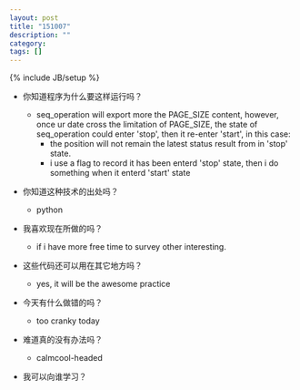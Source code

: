 ```yaml
---
layout: post
title: "151007"
description: ""
category: 
tags: []
---
```

{% include JB/setup %}

* 你知道程序为什么要这样运行吗？
  * seq_operation will export more the PAGE_SIZE content, however, once ur date cross the limitation of PAGE_SIZE, the state of seq_operation could enter 'stop', then it re-enter 'start', in this case:
    * the position will not remain the latest status result from in 'stop' state.
    * i use a flag to record it has been enterd 'stop' state, then i do something when it enterd 'start' state

* 你知道这种技术的出处吗？
  * python

* 我喜欢现在所做的吗？
  * if i have more free time to survey other interesting.

* 这些代码还可以用在其它地方吗？
  * yes, it will be the awesome practice

* 今天有什么做错的吗？
  * too cranky today

* 难道真的没有办法吗？
  * calmcool-headed 

* 我可以向谁学习？
 

